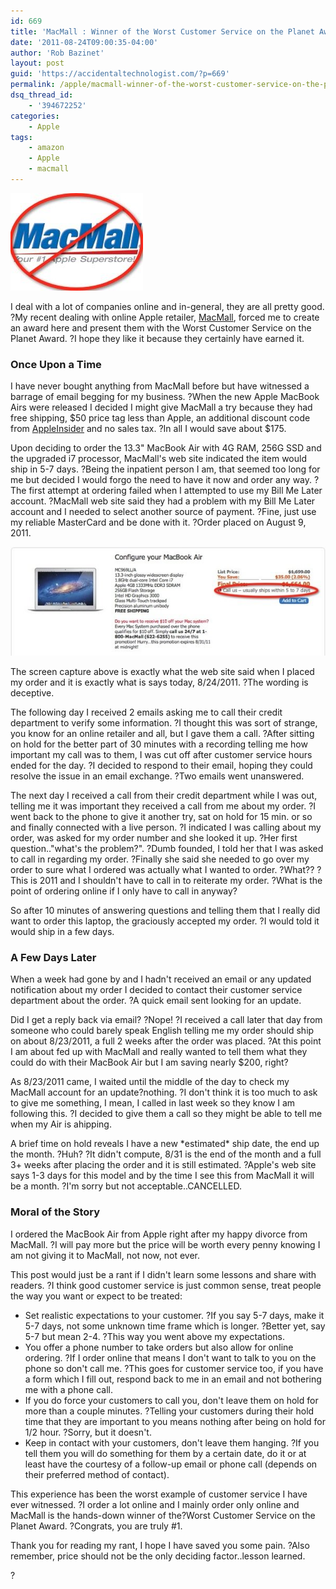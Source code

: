 ```yaml
---
id: 669
title: 'MacMall : Winner of the Worst Customer Service on the Planet Award'
date: '2011-08-24T09:00:35-04:00'
author: 'Rob Bazinet'
layout: post
guid: 'https://accidentaltechnologist.com/?p=669'
permalink: /apple/macmall-winner-of-the-worst-customer-service-on-the-planet-award/
dsq_thread_id:
    - '394672252'
categories:
    - Apple
tags:
    - amazon
    - Apple
    - macmall
---
```


![GlobalImages hdrLogo](/assets/img/2011/08/globalImages.hdrLogo.jpg "globalImages.hdrLogo.jpg")

I deal with a lot of companies online and in-general, they are all pretty good. ?My recent dealing with online Apple retailer, [MacMall](http://www.macmall.com/home), forced me to create an award here and present them with the Worst Customer Service on the Planet Award. ?I hope they like it because they certainly have earned it.

### Once Upon a Time

I have never bought anything from MacMall before but have witnessed a barrage of email begging for my business. ?When the new Apple MacBook Airs were released I decided I might give MacMall a try because they had free shipping, $50 price tag less than Apple, an additional discount code from [AppleInsider](http://www.appleinsider.com/) and no sales tax. ?In all I would save about $175.

Upon deciding to order the 13.3" MacBook Air with 4G RAM, 256G SSD and the upgraded i7 processor, MacMall's web site indicated the item would ship in 5-7 days. ?Being the inpatient person I am, that seemed too long for me but decided I would forgo the need to have it now and order any way. ? The first attempt at ordering failed when I attempted to use my Bill Me Later account. ?MacMall web site said they had a problem with my Bill Me Later account and I needed to select another source of payment. ?Fine, just use my reliable MasterCard and be done with it. ?Order placed on August 9, 2011.

![MacMall Air](/assets/img/2011/08/MacMall-Air.jpg "MacMall-Air.jpg")

The screen capture above is exactly what the web site said when I placed my order and it is exactly what is says today, 8/24/2011. ?The wording is deceptive.

The following day I received 2 emails asking me to call their credit department to verify some information. ?I thought this was sort of strange, you know for an online retailer and all, but I gave them a call. ?After sitting on hold for the better part of 30 minutes with a recording telling me how important my call was to them, I was cut off after customer service hours ended for the day. ?I decided to respond to their email, hoping they could resolve the issue in an email exchange. ?Two emails went unanswered.

The next day I received a call from their credit department while I was out, telling me it was important they received a call from me about my order. ?I went back to the phone to give it another try, sat on hold for 15 min. or so and finally connected with a live person. ?I indicated I was calling about my order, was asked for my order number and she looked it up. ?Her first question.."what's the problem?". ?Dumb founded, I told her that I was asked to call in regarding my order. ?Finally she said she needed to go over my order to sure what I ordered was actually what I wanted to order. ?What?? ?This is 2011 and I shouldn't have to call in to reiterate my order. ?What is the point of ordering online if I only have to call in anyway?

So after 10 minutes of answering questions and telling them that I really did want to order this laptop, the graciously accepted my order. ?I would told it would ship in a few days.

### A Few Days Later

When a week had gone by and I hadn't received an email or any updated notification about my order I decided to contact their customer service department about the order. ?A quick email sent looking for an update.

Did I get a reply back via email? ?Nope! ?I received a call later that day from someone who could barely speak English telling me my order should ship on about 8/23/2011, a full 2 weeks after the order was placed. ?At this point I am about fed up with MacMall and really wanted to tell them what they could do with their MacBook Air but I am saving nearly $200, right?

As 8/23/2011 came, I waited until the middle of the day to check my MacMall account for an update?nothing. ?I don't think it is too much to ask to give me something, I mean, I called in last week so they know I am following this. ?I decided to give them a call so they might be able to tell me when my Air is ahipping.

A brief time on hold reveals I have a new \*estimated\* ship date, the end up the month. ?Huh? ?It didn't compute, 8/31 is the end of the month and a full 3+ weeks after placing the order and it is still estimated. ?Apple's web site says 1-3 days for this model and by the time I see this from MacMall it will be a month. ?I'm sorry but not acceptable..CANCELLED.

### Moral of the Story

I ordered the MacBook Air from Apple right after my happy divorce from MacMall. ?I will pay more but the price will be worth every penny knowing I am not giving it to MacMall, not now, not ever.

This post would just be a rant if I didn't learn some lessons and share with readers. ?I think good customer service is just common sense, treat people the way you want or expect to be treated:

- Set realistic expectations to your customer. ?If you say 5-7 days, make it 5-7 days, not some unknown time frame which is longer. ?Better yet, say 5-7 but mean 2-4. ?This way you went above my expectations.
- You offer a phone number to take orders but also allow for online ordering. ?If I order online that means I don't want to talk to you on the phone so don't call me. ?This goes for customer service too, if you have a form which I fill out, respond back to me in an email and not bothering me with a phone call.
- If you do force your customers to call you, don't leave them on hold for more than a couple minutes. ?Telling your customers during their hold time that they are important to you means nothing after being on hold for 1/2 hour. ?Sorry, but it doesn't.
- Keep in contact with your customers, don't leave them hanging. ?If you tell them you will do something for them by a certain date, do it or at least have the courtesy of a follow-up email or phone call (depends on their preferred method of contact).

This experience has been the worst example of customer service I have ever witnessed. ?I order a lot online and I mainly order only online and MacMall is the hands-down winner of the?Worst Customer Service on the Planet Award. ?Congrats, you are truly #1.

Thank you for reading my rant, I hope I have saved you some pain. ?Also remember, price should not be the only deciding factor..lesson learned.

?